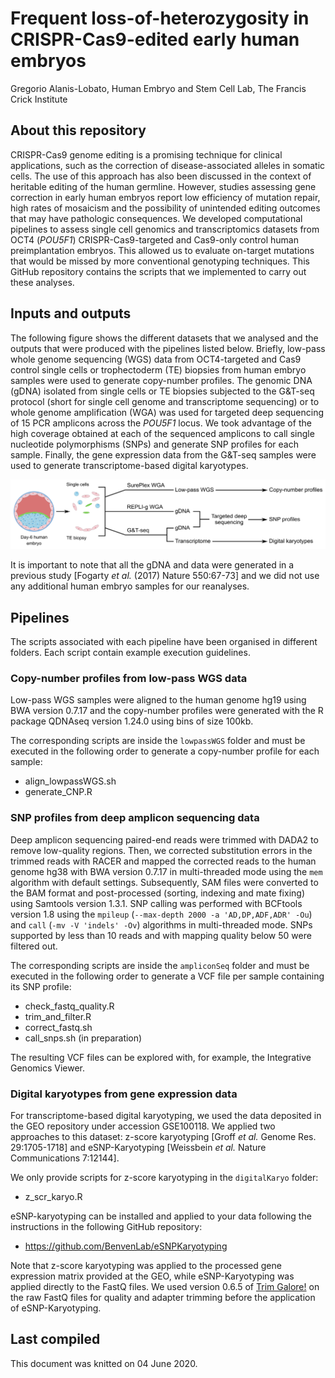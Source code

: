 Frequent loss-of-heterozygosity in CRISPR-Cas9-edited early human
embryos
================
Gregorio Alanis-Lobato, Human Embryo and Stem Cell Lab, The Francis
Crick Institute

## About this repository

CRISPR-Cas9 genome editing is a promising technique for clinical
applications, such as the correction of disease-associated alleles in
somatic cells. The use of this approach has also been discussed in the
context of heritable editing of the human germline. However, studies
assessing gene correction in early human embryos report low efficiency
of mutation repair, high rates of mosaicism and the possibility of
unintended editing outcomes that may have pathologic consequences. We
developed computational pipelines to assess single cell genomics and
transcriptomics datasets from OCT4 (*POU5F1*) CRISPR-Cas9-targeted and
Cas9-only control human preimplantation embryos. This allowed us to
evaluate on-target mutations that would be missed by more conventional
genotyping techniques. This GitHub repository contains the scripts that
we implemented to carry out these analyses.

## Inputs and outputs

The following figure shows the different datasets that we analysed and
the outputs that were produced with the pipelines listed below. Briefly,
low-pass whole genome sequencing (WGS) data from OCT4-targeted and Cas9
control single cells or trophectoderm (TE) biopsies from human embryo
samples were used to generate copy-number profiles. The genomic DNA
(gDNA) isolated from single cells or TE biopsies subjected to the
G\&T-seq protocol (short for single cell genome and transcriptome
sequencing) or to whole genome amplification (WGA) was used for targeted
deep sequencing of 15 PCR amplicons across the *POU5F1* locus. We took
advantage of the high coverage obtained at each of the sequenced
amplicons to call single nucleotide polymorphisms (SNPs) and generate
SNP profiles for each sample. Finally, the gene expression data from the
G\&T-seq samples were used to generate transcriptome-based digital
karyotypes.

![Datasets](figs/datasets.png)

It is important to note that all the gDNA and data were generated in a
previous study \[Fogarty *et al.* (2017) Nature 550:67-73\] and we did
not use any additional human embryo samples for our reanalyses.

## Pipelines

The scripts associated with each pipeline have been organised in
different folders. Each script contain example execution guidelines.

### Copy-number profiles from low-pass WGS data

Low-pass WGS samples were aligned to the human genome hg19 using BWA
version 0.7.17 and the copy-number profiles were generated with the R
package QDNAseq version 1.24.0 using bins of size 100kb.

The corresponding scripts are inside the `lowpassWGS` folder and must be
executed in the following order to generate a copy-number profile for
each sample:

  - align\_lowpassWGS.sh
  - generate\_CNP.R

### SNP profiles from deep amplicon sequencing data

Deep amplicon sequencing paired-end reads were trimmed with DADA2 to
remove low-quality regions. Then, we corrected substitution errors in
the trimmed reads with RACER and mapped the corrected reads to the human
genome hg38 with BWA version 0.7.17 in multi-threaded mode using the
`mem` algorithm with default settings. Subsequently, SAM files were
converted to the BAM format and post-processed (sorting, indexing and
mate fixing) using Samtools version 1.3.1. SNP calling was performed
with BCFtools version 1.8 using the `mpileup` (`--max-depth 2000 -a
'AD,DP,ADF,ADR' -Ou`) and `call` (`-mv -V 'indels' -Ov`) algorithms in
multi-threaded mode. SNPs supported by less than 10 reads and with
mapping quality below 50 were filtered out.

The corresponding scripts are inside the `ampliconSeq` folder and must
be executed in the following order to generate a VCF file per sample
containing its SNP profile:

  - check\_fastq\_quality.R
  - trim\_and\_filter.R
  - correct\_fastq.sh
  - call\_snps.sh (in preparation)

The resulting VCF files can be explored with, for example, the
Integrative Genomics Viewer.

### Digital karyotypes from gene expression data

For transcriptome-based digital karyotyping, we used the data deposited
in the GEO repository under accession GSE100118. We applied two
approaches to this dataset: z-score karyotyping \[Groff *et al.* Genome
Res. 29:1705-1718\] and eSNP-Karyotyping \[Weissbein *et al.* Nature
Communications 7:12144\].

We only provide scripts for z-score karyotyping in the `digitalKaryo`
folder:

  - z\_scr\_karyo.R

eSNP-karyotyping can be installed and applied to your data following the
instructions in the following GitHub repository:

  - <https://github.com/BenvenLab/eSNPKaryotyping>

Note that z-score karyotyping was applied to the processed gene
expression matrix provided at the GEO, while eSNP-Karyotyping was
applied directly to the FastQ files. We used version 0.6.5 of [Trim
Galore\!](https://www.bioinformatics.babraham.ac.uk/projects/trim_galore/)
on the raw FastQ files for quality and adapter trimming before the
application of eSNP-Karyotyping.

## Last compiled

This document was knitted on 04 June 2020.
